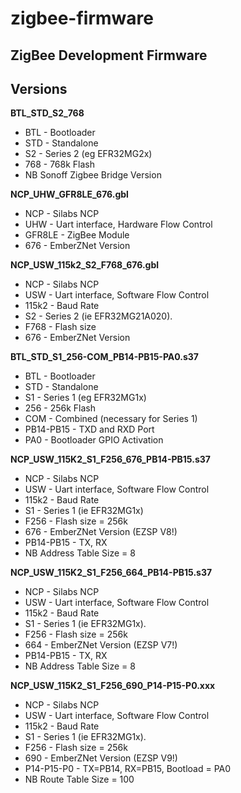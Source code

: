 # zigbee-firmware
## ZigBee Development Firmware

## Versions
__BTL_STD_S2_768__
* BTL - Bootloader
* STD - Standalone
* S2 - Series 2 (eg EFR32MG2x)
* 768 - 768k Flash
* NB Sonoff Zigbee Bridge Version

__NCP_UHW_GFR8LE_676.gbl__
* NCP - Silabs NCP
* UHW - Uart interface, Hardware Flow Control 
* GFR8LE - ZigBee Module
* 676 - EmberZNet Version

__NCP_USW_115k2_S2_F768_676.gbl__
* NCP - Silabs NCP
* USW - Uart interface, Software Flow Control 
* 115k2 - Baud Rate
* S2 - Series 2 (ie EFR32MG21A020).
* F768 - Flash size
* 676 - EmberZNet Version

__BTL_STD_S1_256-COM_PB14-PB15-PA0.s37__
* BTL - Bootloader
* STD - Standalone
* S1 - Series 1 (eg EFR32MG1x)
* 256 - 256k Flash
* COM - Combined (necessary for Series 1)
* PB14-PB15 - TXD and RXD Port
* PA0 - Bootloader GPIO Activation

__NCP_USW_115K2_S1_F256_676_PB14-PB15.s37__
* NCP - Silabs NCP
* USW - Uart interface, Software Flow Control 
* 115k2 - Baud Rate
* S1 - Series 1 (ie EFR32MG1x)
* F256 - Flash size = 256k
* 676 - EmberZNet Version (EZSP V8!)
* PB14-PB15 - TX, RX
* NB Address Table Size = 8

__NCP_USW_115K2_S1_F256_664_PB14-PB15.s37__
* NCP - Silabs NCP
* USW - Uart interface, Software Flow Control 
* 115k2 - Baud Rate
* S1 - Series 1 (ie EFR32MG1x).
* F256 - Flash size = 256k
* 664 - EmberZNet Version (EZSP V7!)
* PB14-PB15 - TX, RX
* NB Address Table Size = 8

__NCP_USW_115K2_S1_F256_690_P14-P15-P0.xxx__
* NCP - Silabs NCP
* USW - Uart interface, Software Flow Control 
* 115k2 - Baud Rate
* S1 - Series 1 (ie EFR32MG1x).
* F256 - Flash size = 256k
* 690 - EmberZNet Version (EZSP V9!)
* P14-P15-P0 - TX=PB14, RX=PB15, Bootload = PA0
* NB Route Table Size = 100

